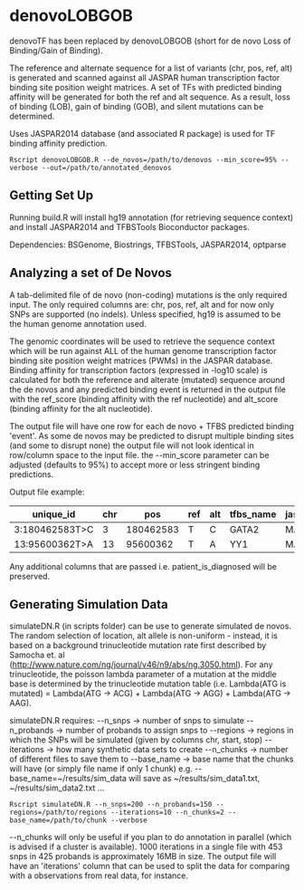 # denovoLOBGOB
denovoTF has been replaced by denovoLOBGOB (short for de novo Loss of Binding/Gain of Binding).

The reference and alternate sequence for a list of variants (chr, pos, ref, alt) is generated and scanned against all JASPAR human transcription factor binding site position weight matrices. A set of TFs with predicted binding affinity will be generated for both the ref and alt sequence. As a result, loss of binding (LOB), gain of binding (GOB), and silent mutations can be determined.

Uses JASPAR2014 database (and associated R package) is used for TF binding affinity prediction.

```
Rscript denovoLOBGOB.R --de_novos=/path/to/denovos --min_score=95% --verbose --out=/path/to/annotated_denovos
```

## Getting Set Up
Running build.R will install hg19 annotation (for retrieving sequence context) and install JASPAR2014 and TFBSTools Bioconductor packages.

Dependencies: BSGenome, Biostrings, TFBSTools, JASPAR2014, optparse

## Analyzing a set of De Novos
A tab-delimited file of de novo (non-coding) mutations is the only required input. The only required columns are: chr, pos, ref, alt and for now only SNPs are supported (no indels). Unless specified, hg19 is assumed to be the human genome annotation used.

The genomic coordinates will be used to retrieve the sequence context which will be run against ALL of the human genome transcription factor binding site position weight matrices (PWMs) in the JASPAR database. Binding affinity for transcription factors (expressed in -log10 scale) is calculated for both the reference and alterate (mutated) sequence around the de novos and any predicted binding event is returned in the output file with the ref_score (binding affinity with the ref nucleotide) and alt_score (binding affinity for the alt nucleotide).

The output file will have one row for each de novo + TFBS predicted binding 'event'. As some de novos may be predicted to disrupt multiple binding sites (and some to disrupt none) the output file will not look identical in row/column space to the input file. the --min_score parameter can be adjusted (defaults to 95%) to accept more or less stringent binding predictions.

Output file example:

|   unique_id    | chr |    pos    | ref | alt | tfbs_name | jaspar_internal | ref_score | alt_score |
| -------------- | --- | --------- | --- | --- | --------- | --------------- | --------- | --------- |
| 3:180462583T>C |  3  | 180462583 |  T  |  C  |   GATA2   |     MA0036.1    |  5.931088 | -2.124195 |
| 13:95600362T>A |  13 |  95600362 |  T  |  A  |   YY1     |     MA0095.1    |  7.934169 | 1.507904  |

Any additional columns that are passed i.e. patient_is_diagnosed will be preserved.

## Generating Simulation Data

simulateDN.R (in scripts folder) can be use to generate simulated de novos. The random selection of location, alt allele is non-uniform - instead, it is based on a background trinucleotide mutation rate first described by Samocha et. al (http://www.nature.com/ng/journal/v46/n9/abs/ng.3050.html). For any trinucleotide, the poisson lambda parameter of a mutation at the middle base is determined by the trinucleotide mutation table (i.e. Lambda(ATG is mutated) = Lambda(ATG -> ACG) + Lambda(ATG -> AGG) + Lambda(ATG -> AAG).

simulateDN.R requires:
--n_snps -> number of snps to simulate
--n_probands -> number of probands to assign snps to
--regions -> regions in which the SNPs will be simulated (given by columns chr, start, stop)
--iterations -> how many synthetic data sets to create
--n_chunks -> number of different files to save them to
--base_name -> base name that the chunks will have (or simply file name if only 1 chunk) e.g. --base_name=~/results/sim_data will save as ~/results/sim_data1.txt, ~/results/sim_data2.txt ...

```
Rscript simulateDN.R --n_snps=200 --n_probands=150 --regions=/path/to/regions --iterations=10 --n_chunks=2 --base_name=/path/to/chunk --verbose
```

--n_chunks will only be useful if you plan to do annotation in parallel (which is advised if a cluster is available). 1000 iterations in a single file with 453 snps in 425 probands is approximately 16MB in size. The output file will have an 'iterations' column that can be used to split the data for comparing with a observations from real data, for instance.

